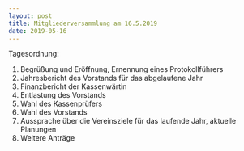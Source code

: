```yaml
---
layout: post
title: Mitgliederversammlung am 16.5.2019
date: 2019-05-16
---
```


Tagesordnung:

1. Begrüßung und Eröffnung, Ernennung eines Protokollführers
2. Jahresbericht des Vorstands für das abgelaufene Jahr
3. Finanzbericht der Kassenwärtin
4. Entlastung des Vorstands
5. Wahl des Kassenprüfers
6. Wahl des Vorstands
7. Aussprache über die Vereinsziele für das laufende Jahr, aktuelle Planungen
8. Weitere Anträge
